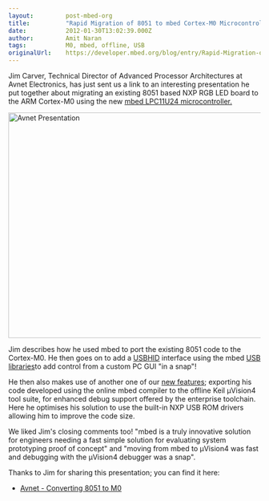 ```yaml
---
layout:         post-mbed-org
title:          "Rapid Migration of 8051 to mbed Cortex-M0 Microcontroller"
date:           2012-01-30T13:02:39.000Z
author:         Amit Naran
tags:           M0, mbed, offline, USB
originalUrl:    https://developer.mbed.org/blog/entry/Rapid-Migration-of-8051-to-mbed-Cortex-M/
---
```


<p>Jim Carver, Technical Director of Advanced Processor Architectures at
  Avnet Electronics, has just sent us a link to an interesting presentation
  he put together about migrating an existing 8051 based NXP RGB LED board
  to the ARM Cortex-M0 using the new <a href="/handbook/mbed-NXP-LPC11U24">mbed LPC11U24 microcontroller.</a> 
</p>
<p><a href="http://avnet.na5.acrobat.com/_a786229625/usbwmbednxp/default/Viewer.swf"
  rel="nofollow"><img height="450" width="600" alt="Avnet Presentation" src="https://developer.mbed.org/media/uploads/anaran/600x450x_scaled_avnet_presentation.png.pagespeed.ic.Dz68s4mK-U.jpg" title="Avnet Presentation"></a>
</p>
<p>Jim describes how he used mbed to port the existing 8051 code to the Cortex-M0.
  He then goes on to add a <a href="/handbook/USBHID">USBHID</a> interface
  using the mbed <a href="/handbook/USBDevice">USB libraries</a>to add control
  from a custom PC GUI &quot;in a snap&quot;!</p>
<p>He then also makes use of another one of our <a href="/handbook/Exporting-to-offline-toolchains">new features</a>;
  exporting his code developed using the online mbed compiler to the offline
  Keil &#xB5;Vision4 tool suite, for enhanced debug support offered by the
  enterprise toolchain. Here he optimises his solution to use the built-in
  NXP USB ROM drivers allowing him to improve the code size.</p>
<p>We liked Jim&apos;s closing comments too! &quot;mbed is a truly innovative
  solution for engineers needing a fast simple solution for evaluating system
  prototyping proof of concept&quot; and &quot;moving from mbed to &#xB5;Vision4
  was fast and debugging with the &#xB5;Vision4 debugger was a snap&quot;.</p>
<p>Thanks to Jim for sharing this presentation; you can find it here:</p>
<ul>
  <li><a href="http://avnet.na5.acrobat.com/_a786229625/usbwmbednxp/default/Viewer.swf"
    rel="nofollow">Avnet - Converting 8051 to M0</a>
  </li>
</ul>
